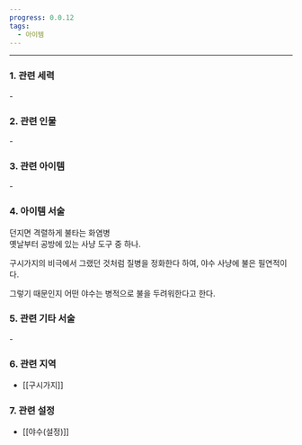 ```yaml
---
progress: 0.0.12
tags:
  - 아이템
---
```

---
### 1. 관련 세력 
\-

### 2. 관련 인물
 \-

### 3. 관련 아이템
\-


### 4. 아이템 서술
던지면 격렬하게 불타는 화염병  
옛날부터 공방에 있는 사냥 도구 중 하나.  
  
구시가지의 비극에서 그랬던 것처럼 질병을 정화한다 하여, 야수 사냥에 불은 필연적이다.  
  
그렇기 때문인지 어떤 야수는 병적으로 불을 두려워한다고 한다.

### 5. 관련 기타 서술
\-

### 6. 관련 지역
- [[구시가지]]
### 7. 관련 설정
- [[야수(설정)]]